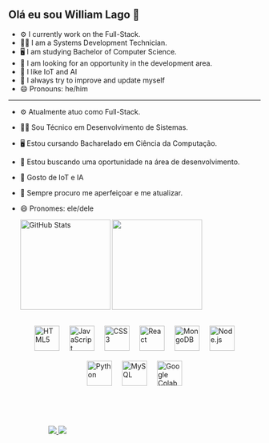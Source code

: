 ## Olá eu sou William Lago 👋

- ⚙️ I currently work on the Full-Stack.
- 🧑‍💻 I am a Systems Development Technician.
- 🖥️ I am studying Bachelor of Computer Science.
- 🔭 I am looking for an opportunity in the development area.
- 🤖 I like IoT and AI
- 🌱 I always try to improve and update myself
- 😄 Pronouns: he/him
---
- ⚙️ Atualmente atuo como Full-Stack.
- 🧑‍💻 Sou Técnico em Desenvolvimento de Sistemas.
- 🖥️ Estou cursando Bacharelado em Ciência da Computação.
- 🔭 Estou buscando uma oportunidade na área de desenvolvimento.
- 🤖 Gosto de IoT e IA
- 🌱 Sempre procuro me aperfeiçoar e me atualizar.
- 😄 Pronomes: ele/dele

  <div>
   <img height="180em" src="https://github-readme-stats.vercel.app/api?username=WillCodee&show_icons=true&theme=dracula&include_all_commits=true&count_private=true" />
   <img height="180em" align="left" alt="GitHub Stats"  src="https://github-readme-stats.vercel.app/api/top-langs/?username=WillCodee&layout=compact&langs_count=16&theme=gruvbox"/>
  </div> 



<div style="display: flex; justify-content: center; flex-wrap: wrap; gap: 20px; margin: 32px;">
  <img alt="HTML5" title="HTML5" height="50px" src="https://cdn.jsdelivr.net/gh/devicons/devicon@latest/icons/html5/html5-original-wordmark.svg" />
  <img alt="JavaScript" title="JavaScript" height="50px" src="https://cdn.jsdelivr.net/gh/devicons/devicon@latest/icons/javascript/javascript-original.svg" />
  <img alt="CSS3" title="CSS3" height="50px" src="https://cdn.jsdelivr.net/gh/devicons/devicon@latest/icons/css3/css3-original-wordmark.svg" />
  <img alt="React" title="React" height="50px" src="https://cdn.jsdelivr.net/gh/devicons/devicon@latest/icons/react/react-original.svg" />
  <img alt="MongoDB" title="MongoDB" height="50px" src="https://cdn.jsdelivr.net/gh/devicons/devicon@latest/icons/mongodb/mongodb-plain-wordmark.svg"/>      
  <img alt="Node.js" title="Node.js" height="50px" src="https://cdn.jsdelivr.net/gh/devicons/devicon@latest/icons/nodejs/nodejs-original.svg">
  <img alt="Python" title="Python" height="50px" src="https://cdn.jsdelivr.net/gh/devicons/devicon@latest/icons/python/python-original.svg" />
  <img alt="MySQL" title="MySQL" height="50px" src="https://cdn.jsdelivr.net/gh/devicons/devicon@latest/icons/mysql/mysql-original-wordmark.svg" />
  <img alt="Google Colab" title="Google Colab" height="50px" src="https://cdn.jsdelivr.net/gh/devicons/devicon@latest/icons/googlecolab/googlecolab-original.svg" />
</div>

##


<div style="gap: 40px; margin: 50px; padding:30px;">
  <a href="mailto:williamsilvalago@gmail.com">
    <img src="https://img.shields.io/badge/Gmail-D14836?style=for-the-badge&logo=gmail&logoColor=white" target="_blank">
  </a>
  
  <a href="https://www.linkedin.com/in/william-silva-lago/">
    <img src="https://img.shields.io/badge/LinkedIn-0077B5?style=for-the-badge&logo=linkedin&logoColor=white" target="_blank">
  </a>
</div>


